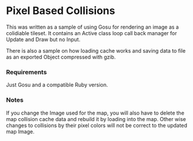 # Pixel Based Collisions


This was written as a sample of using Gosu for rendering an image as a colidiable tileset.
It contains an Active class loop call back manager for Update and Draw but no Input.

There is also a sample on how loading cache works and saving data to file as an exported Object compressed with gzib.


### Requirements

Just Gosu and a compatible Ruby version.


### Notes

If you change the Image used for the map, you will also have to delete the map collision cache data and rebuild it by loading into the map. Other wise changes to collisions by their pixel colors will not be correct to the updated map Image.
